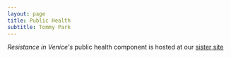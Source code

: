 ```yaml
---
layout: page
title: Public Health
subtitle: Tommy Park
---
```


*Resistance in Venice's* public health component is hosted at our [sister site](https://resistanceinvenice.weebly.com)
